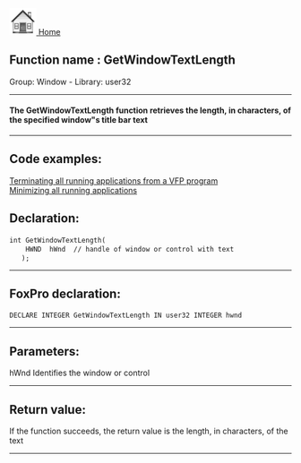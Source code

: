 [<img src="../../images/home.png"> Home ](https://github.com/VFPX/Win32API)  

## Function name : GetWindowTextLength
Group: Window - Library: user32    
***  


#### The GetWindowTextLength function retrieves the length, in characters, of the specified window"s title bar text
***  


## Code examples:
[Terminating all running applications from a VFP program](../../samples/sample_243.md)  
[Minimizing all running applications](../../samples/sample_244.md)  

## Declaration:
```foxpro  
int GetWindowTextLength(
    HWND  hWnd 	// handle of window or control with text
   );  
```  
***  


## FoxPro declaration:
```foxpro  
DECLARE INTEGER GetWindowTextLength IN user32 INTEGER hwnd  
```  
***  


## Parameters:
hWnd
Identifies the window or control  
***  


## Return value:
If the function succeeds, the return value is the length, in characters, of the text  
***  

